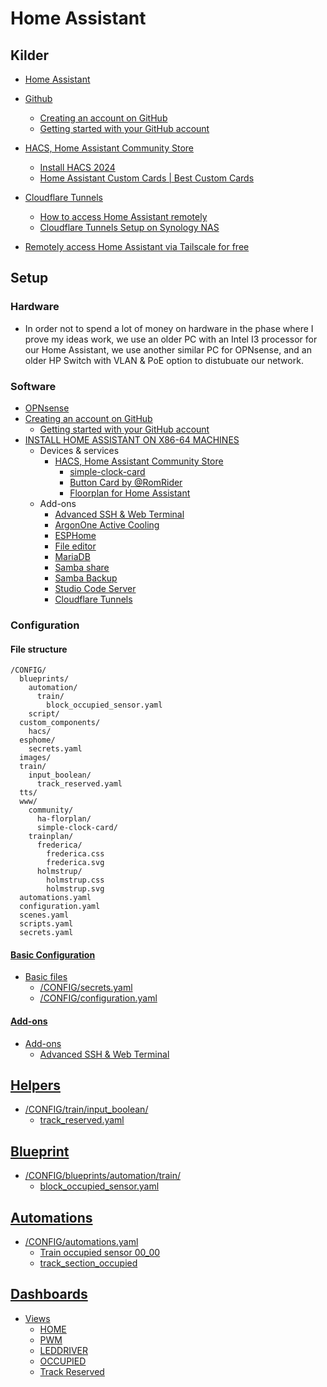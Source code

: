 # Home Assistant

## Kilder

* [Home Assistant](https://www.home-assistant.io/)
* [Github](https://github.com/)
  * [Creating an account on GitHub](https://docs.github.com/en/get-started/start-your-journey/creating-an-account-on-github)
  * [Getting started with your GitHub account](https://docs.github.com/en/get-started/onboarding/getting-started-with-your-github-account)

* [HACS, Home Assistant Community Store](https://github.com/hacs)
  * [Install HACS 2024](https://youtu.be/lhm4y3Gqol4 "Think Smart Home")
  * [Home Assistant Custom Cards | Best Custom Cards](https://youtu.be/96TTQJ7quMY?list=PLoo1sJ3CkxD0wyLcX4nG2_lm5GQNC1HvK "Anas Box")
* [Cloudflare Tunnels](https://www.cloudflare.com/)
  * [How to access Home Assistant remotely](https://youtu.be/DtIGEdwFtAk "Think Smart Home")
  * [Cloudflare Tunnels Setup on Synology NAS](https://youtu.be/QfffjK1e9ps "Think Smart Home")
* [Remotely access Home Assistant via Tailscale for free](https://youtu.be/vDxmtRByXDY)
## Setup

### Hardware

* In order not to spend a lot of money on hardware in the phase where I prove my ideas work, we use an older PC with an Intel I3 processor for our Home Assistant, we use another similar PC for OPNsense, and an older HP Switch with VLAN & PoE option to distubuate our network.

### Software

* [OPNsense](https://opnsense.org/download/)
* [Creating an account on GitHub](https://docs.github.com/en/get-started/start-your-journey/creating-an-account-on-github)
  * [Getting started with your GitHub account](https://docs.github.com/en/get-started/onboarding/getting-started-with-your-github-account)
* [INSTALL HOME ASSISTANT ON X86-64 MACHINES](https://www.home-assistant.io/installation/generic-x86-64)
  * Devices & services
    * [HACS, Home Assistant Community Store](https://github.com/hacs)
      * [simple-clock-card](https://github.com/arjhun/Homeassistant-Lovelace-Cards/tree/master/simple-clock-card)
      * [Button Card by @RomRider](https://github.com/custom-cards/button-card)
      * [Floorplan for Home Assistant](https://experiencelovelace.github.io/ha-floorplan/)
  * Add-ons
    * [Advanced SSH & Web Terminal](https://github.com/hassio-addons/addon-ssh)
    * [ArgonOne Active Cooling](https://community.home-assistant.io/t/argon-one-v1v2-active-cooling-and-active-linear-cooling-addon/262598)
    * [ESPHome](https://esphome.io/)
    * [File editor](https://github.com/home-assistant/addons/tree/master/configurator)
    * [MariaDB](https://github.com/home-assistant/addons/tree/master/mariadb)
    * [Samba share](https://github.com/home-assistant/addons/tree/master/samba)
    * [Samba Backup](https://github.com/thomasmauerer/hassio-addons/tree/master/samba-backup)
    * [Studio Code Server](https://github.com/hassio-addons/addon-vscode)
    * [Cloudflare Tunnels](https://github.com/brenner-tobias/addon-cloudflared/)

### Configuration

#### File structure

```data
/CONFIG/
  blueprints/
    automation/
      train/
        block_occupied_sensor.yaml
    script/
  custom_components/
    hacs/
  esphome/
    secrets.yaml
  images/
  train/
    input_boolean/
      track_reserved.yaml
  tts/
  www/
    community/
      ha-florplan/
      simple-clock-card/
    trainplan/
      frederica/
        frederica.css
        frederica.svg
      holmstrup/
        holmstrup.css
        holmstrup.svg
  automations.yaml
  configuration.yaml
  scenes.yaml
  scripts.yaml
  secrets.yaml
```

#### [Basic Configuration](./BasicConfiguration.md)

* [Basic files](./BasicConfiguration.md)
  * [/CONFIG/secrets.yaml](./BasicConfiguration.md#secretsyaml)
  * [/CONFIG/configuration.yaml](./BasicConfiguration.md#configurationyaml)

#### [Add-ons](./Add-ons.md)

* [Add-ons](./Add-ons.md)
  * [Advanced SSH & Web Terminal](./Add-ons.md#advanced-ssh--web-terminal)

## [Helpers](./Helpers.md)

* [/CONFIG/train/input_boolean/](./Helpers.md#configtraininput_boolean)
  * [track_reserved.yaml](./Helpers.md#track_reservedyaml)

## [Blueprint](./BluePrint.md)

* [/CONFIG/blueprints/automation/train/](./BluePrint.md#configblueprintsautomationtrain)
  * [block_occupied_sensor.yaml](./BluePrint.md#block_occupied_sensoryaml)

## [Automations](./Automations.md)

* [/CONFIG/automations.yaml](./Automations.md#automations)
  * [Train occupied sensor 00_00](./Automations.md#train-occupied-sensor-00_00)
  * [track_section_occupied](./Automations.md#track_section_occupied)

## [Dashboards](./Dashboards.md)

* [Views](./Dashboards.md#views)
  * [HOME](./Dashboards.md#home)
  * [PWM](./Dashboards.md#pwm-with-pca9685)
  * [LEDDRIVER](./Dashboards.md#leddriver)
  * [OCCUPIED](./Dashboards.md#occupied)
  * [Track Reserved](./Dashboards.md#track-reserved)
